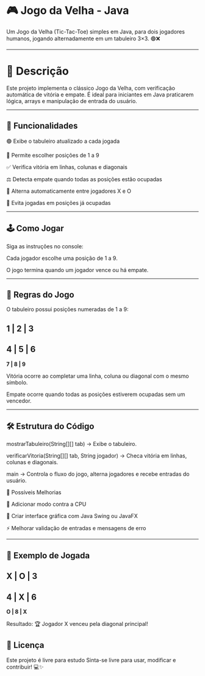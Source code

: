 # 🎮 Jogo da Velha - Java

Um Jogo da Velha (Tic-Tac-Toe) simples em Java, para dois jogadores humanos, jogando alternadamente em um tabuleiro 3×3. 🟢❌

---

# 📝 Descrição

Este projeto implementa o clássico Jogo da Velha, com verificação automática de vitória e empate. É ideal para iniciantes em Java praticarem lógica, arrays e manipulação de entrada do usuário.

---

## 🎯 Funcionalidades

🟢 Exibe o tabuleiro atualizado a cada jogada

🔢 Permite escolher posições de 1 a 9

✅ Verifica vitória em linhas, colunas e diagonais

⚖️ Detecta empate quando todas as posições estão ocupadas

🔄 Alterna automaticamente entre jogadores X e O

🚫 Evita jogadas em posições já ocupadas

---

## 🕹️ Como Jogar

Siga as instruções no console:

Cada jogador escolhe uma posição de 1 a 9.

O jogo termina quando um jogador vence ou há empate.

---

## 📌 Regras do Jogo

O tabuleiro possui posições numeradas de 1 a 9:

**1 | 2 | 3**
---------
**4 | 5 | 6**
---------
**7 | 8 | 9**

Vitória ocorre ao completar uma linha, coluna ou diagonal com o mesmo símbolo.

Empate ocorre quando todas as posições estiverem ocupadas sem um vencedor.

---

## 🛠️ Estrutura do Código

mostrarTabuleiro(String[][] tab) → Exibe o tabuleiro.

verificarVitoria(String[][] tab, String jogador) → Checa vitória em linhas, colunas e diagonais.

main → Controla o fluxo do jogo, alterna jogadores e recebe entradas do usuário.

🌟 Possíveis Melhorias

🤖 Adicionar modo contra a CPU

🎨 Criar interface gráfica com Java Swing ou JavaFX

⚡ Melhorar validação de entradas e mensagens de erro

---

## 📸 Exemplo de Jogada

**X | O | 3**
---------
**4 | X | 6**
---------
**O | 8 | X**

Resultado: 🏆 Jogador X venceu pela diagonal principal!

## 📜 Licença

Este projeto é livre para estudo
Sinta-se livre para usar, modificar e contribuir! 💻✨
